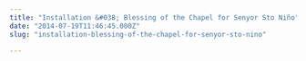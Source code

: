 ```yaml
---
title: "Installation &#038; Blessing of the Chapel for Senyor Sto Niño"
date: "2014-07-19T11:46:45.000Z"
slug: "installation-blessing-of-the-chapel-for-senyor-sto-nino"

---
```


